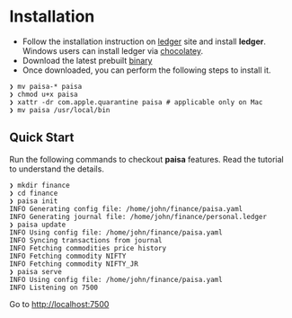 # Installation

* Follow the installation instruction on [ledger](https://www.ledger-cli.org/download.html) site and install
  **ledger**. Windows users can install ledger via [chocolatey](https://community.chocolatey.org/packages/ledger).
* Download the latest prebuilt [binary](https://github.com/ananthakumaran/paisa/releases/latest)
* Once downloaded, you can perform the following steps to install
it.
```shell
❯ mv paisa-* paisa
❯ chmod u+x paisa
❯ xattr -dr com.apple.quarantine paisa # applicable only on Mac
❯ mv paisa /usr/local/bin
```

## Quick Start

Run the following commands to checkout **paisa** features. Read the
tutorial to understand the details.

```shell
❯ mkdir finance
❯ cd finance
❯ paisa init
INFO Generating config file: /home/john/finance/paisa.yaml
INFO Generating journal file: /home/john/finance/personal.ledger
❯ paisa update
INFO Using config file: /home/john/finance/paisa.yaml
INFO Syncing transactions from journal
INFO Fetching commodities price history
INFO Fetching commodity NIFTY
INFO Fetching commodity NIFTY_JR
❯ paisa serve
INFO Using config file: /home/john/finance/paisa.yaml
INFO Listening on 7500
```
Go to [http://localhost:7500](http://localhost:7500)
